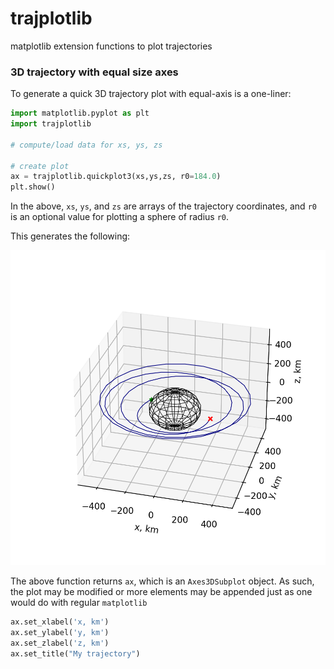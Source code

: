 # trajplotlib
matplotlib extension functions to plot trajectories


### 3D trajectory with equal size axes

To generate a quick 3D trajectory plot with equal-axis is a one-liner: 

```python
import matplotlib.pyplot as plt
import trajplotlib

# compute/load data for xs, ys, zs

# create plot
ax = trajplotlib.quickplot3(xs,ys,zs, r0=184.0)
plt.show()
```

In the above, `xs`, `ys`, and `zs` are arrays of the trajectory coordinates, and `r0` is an optional value for plotting a sphere of radius `r0`. 

This generates the following: 

<p align="center">
  <img src="./examples/plot3d_example.png" width="550" title="hover text">
</p>

The above function returns `ax`, which is an `Axes3DSubplot` object. As such, the plot may be modified or more elements may be appended just as one would do with regular `matplotlib`

```python
ax.set_xlabel('x, km')
ax.set_ylabel('y, km')
ax.set_zlabel('z, km')
ax.set_title("My trajectory")
```
